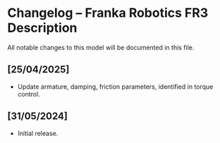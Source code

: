 # Changelog – Franka Robotics FR3 Description

All notable changes to this model will be documented in this file.

## [25/04/2025]
- Update armature, damping, friction parameters, identified in torque control.

## [31/05/2024]
- Initial release.
